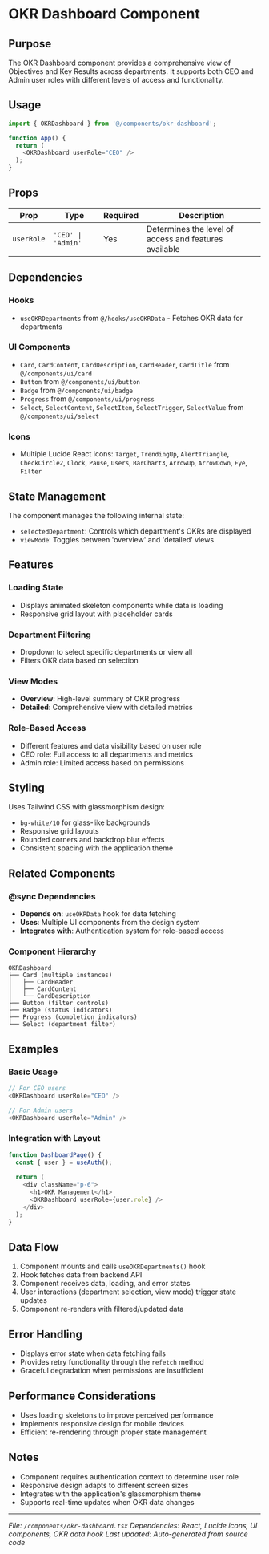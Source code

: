 # OKR Dashboard Component

## Purpose
The OKR Dashboard component provides a comprehensive view of Objectives and Key Results across departments. It supports both CEO and Admin user roles with different levels of access and functionality.

## Usage

```typescript
import { OKRDashboard } from '@/components/okr-dashboard';

function App() {
  return (
    <OKRDashboard userRole="CEO" />
  );
}
```

## Props

| Prop | Type | Required | Description |
|------|------|----------|-------------|
| `userRole` | `'CEO' \| 'Admin'` | Yes | Determines the level of access and features available |

## Dependencies

### Hooks
- `useOKRDepartments` from `@/hooks/useOKRData` - Fetches OKR data for departments

### UI Components
- `Card`, `CardContent`, `CardDescription`, `CardHeader`, `CardTitle` from `@/components/ui/card`
- `Button` from `@/components/ui/button`
- `Badge` from `@/components/ui/badge`
- `Progress` from `@/components/ui/progress`
- `Select`, `SelectContent`, `SelectItem`, `SelectTrigger`, `SelectValue` from `@/components/ui/select`

### Icons
- Multiple Lucide React icons: `Target`, `TrendingUp`, `AlertTriangle`, `CheckCircle2`, `Clock`, `Pause`, `Users`, `BarChart3`, `ArrowUp`, `ArrowDown`, `Eye`, `Filter`

## State Management

The component manages the following internal state:
- `selectedDepartment`: Controls which department's OKRs are displayed
- `viewMode`: Toggles between 'overview' and 'detailed' views

## Features

### Loading State
- Displays animated skeleton components while data is loading
- Responsive grid layout with placeholder cards

### Department Filtering
- Dropdown to select specific departments or view all
- Filters OKR data based on selection

### View Modes
- **Overview**: High-level summary of OKR progress
- **Detailed**: Comprehensive view with detailed metrics

### Role-Based Access
- Different features and data visibility based on user role
- CEO role: Full access to all departments and metrics
- Admin role: Limited access based on permissions

## Styling

Uses Tailwind CSS with glassmorphism design:
- `bg-white/10` for glass-like backgrounds
- Responsive grid layouts
- Rounded corners and backdrop blur effects
- Consistent spacing with the application theme

## Related Components

### @sync Dependencies
- **Depends on**: `useOKRData` hook for data fetching
- **Uses**: Multiple UI components from the design system
- **Integrates with**: Authentication system for role-based access

### Component Hierarchy
```
OKRDashboard
├── Card (multiple instances)
│   ├── CardHeader
│   ├── CardContent
│   └── CardDescription
├── Button (filter controls)
├── Badge (status indicators)
├── Progress (completion indicators)
└── Select (department filter)
```

## Examples

### Basic Usage
```typescript
// For CEO users
<OKRDashboard userRole="CEO" />

// For Admin users
<OKRDashboard userRole="Admin" />
```

### Integration with Layout
```typescript
function DashboardPage() {
  const { user } = useAuth();
  
  return (
    <div className="p-6">
      <h1>OKR Management</h1>
      <OKRDashboard userRole={user.role} />
    </div>
  );
}
```

## Data Flow

1. Component mounts and calls `useOKRDepartments()` hook
2. Hook fetches data from backend API
3. Component receives data, loading, and error states
4. User interactions (department selection, view mode) trigger state updates
5. Component re-renders with filtered/updated data

## Error Handling

- Displays error state when data fetching fails
- Provides retry functionality through the `refetch` method
- Graceful degradation when permissions are insufficient

## Performance Considerations

- Uses loading skeletons to improve perceived performance
- Implements responsive design for mobile devices
- Efficient re-rendering through proper state management

## Notes

- Component requires authentication context to determine user role
- Responsive design adapts to different screen sizes
- Integrates with the application's glassmorphism theme
- Supports real-time updates when OKR data changes

---

*File: `/components/okr-dashboard.tsx`*
*Dependencies: React, Lucide icons, UI components, OKR data hook*
*Last updated: Auto-generated from source code*